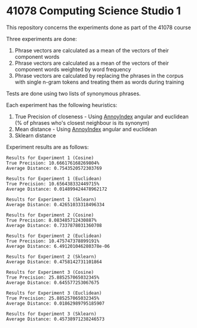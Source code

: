 # 41078 Computing Science Studio 1
This repository concerns the experiments done as part of the 41078 course

Three experiments are done:
1. Phrase vectors are calculated as a mean of the vectors of their component words
2. Phrase vectors are calculated as a mean of the vectors of their component words weighted by word frequency
3. Phrase vectors are calculated by replacing the phrases in the corpus with single n-gram tokens and treating them as words during training

Tests are done using two lists of synonymous phrases.

Each experiment has the following heuristics:
1. True Precision of closeness - Using [AnnoyIndex](https://github.com/spotify/annoy) angular and euclidean (% of phrases who's closest neighbour is its synonym)
2. Mean distance - Using [AnnoyIndex](https://githup.com/spotify/annoy) angular and euclidean
3. Sklearn distance

Experiment results are as follows:
```
Results for Experiment 1 (Cosine)
True Precision: 10.666176168269804%
Average Distance: 0.7543520572303769

Results for Experiment 1 (Euclidean)
True Precision: 10.656438332449715%
Average Distance: 0.014899424478962172

Results for Experiment 1 (Sklearn)
Average Distance: 0.42651033318496334

Results for Experiment 2 (Cosine)
True Precision: 8.083485712430887%
Average Distance: 0.7337878031360708

Results for Experiment 2 (Euclidean)
True Precision: 10.475747378899191%
Average Distance: 6.491201046280378e-06

Results for Experiment 2 (Sklearn)
Average Distance: 0.4758142731101864

Results for Experiment 3 (Cosine)
True Precision: 25.885257065032345%
Average Distance: 0.645577253067675

Results for Experiment 3 (Euclidean)
True Precision: 25.885257065032345%
Average Distance: 0.01862989795185907

Results for Experiment 3 (Sklearn)
Average Distance: 0.45738971238246573
```

